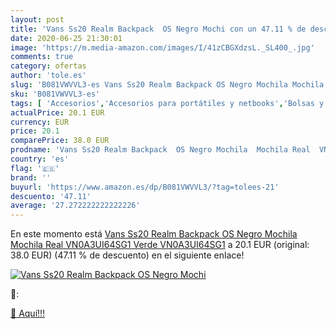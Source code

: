 ```yaml
---
layout: post
title: 'Vans Ss20 Realm Backpack  OS Negro Mochi con un 47.11 % de descuento'
date: 2020-06-25 21:30:01
image: 'https://m.media-amazon.com/images/I/41zCBGXdzsL._SL400_.jpg'
comments: true
category: ofertas
author: 'tole.es'
slug: 'B081VWVVL3-es Vans Ss20 Realm Backpack OS Negro Mochila Mochila Real...'
sku: 'B081VWVVL3-es'
tags: [ 'Accesorios','Accesorios para portátiles y netbooks','Bolsas y fundas para portátiles y netbooks','Informática','Juegos y Accesorios para PC','Mochilas para portátiles y netbooks','Videojuegos','backpack','mochila', ]
actualPrice: 20.1 EUR
currency: EUR
price: 20.1
comparePrice: 38.0 EUR
prodname: 'Vans Ss20 Realm Backpack  OS Negro Mochila  Mochila Real  VN0A3UI64SG1  Verde  VN0A3UI64SG1'
country: 'es'
flag: '🇪🇸'
brand: ''
buyurl: 'https://www.amazon.es/dp/B081VWVVL3/?tag=tolees-21'
descuento: '47.11'
average: '27.272222222222226'
---
```


En este momento está [Vans Ss20 Realm Backpack  OS Negro Mochila  Mochila Real  VN0A3UI64SG1  Verde  VN0A3UI64SG1](https://www.amazon.es/dp/B081VWVVL3/?tag=tolees-21) a 20.1 EUR (original: 38.0 EUR) (47.11 %  de descuento) en el siguiente enlace!

[![Vans Ss20 Realm Backpack  OS Negro Mochi](https://m.media-amazon.com/images/I/41zCBGXdzsL._SL400_.jpg)](https://www.amazon.es/dp/B081VWVVL3/?tag=tolees-21)

🔎:


[🛒 Aquí!!!](https://www.amazon.es/dp/B081VWVVL3/?tag=tolees-21)
